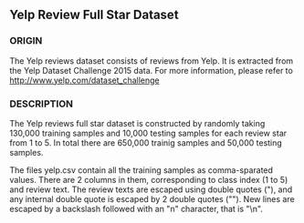 ## Yelp Review Full Star Dataset

### ORIGIN

The Yelp reviews dataset consists of reviews from Yelp. It is extracted from the Yelp Dataset Challenge 2015 data. For more information, please refer to http://www.yelp.com/dataset_challenge

### DESCRIPTION

The Yelp reviews full star dataset is constructed by randomly taking 130,000 training samples and 10,000 testing samples for each review star from 1 to 5. In total there are 650,000 trainig samples and 50,000 testing samples.

The files yelp.csv contain all the training samples as comma-sparated values. There are 2 columns in them, corresponding to class index (1 to 5) and review text. The review texts are escaped using double quotes ("), and any internal double quote is escaped by 2 double quotes (""). New lines are escaped by a backslash followed with an "n" character, that is "\n".
